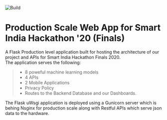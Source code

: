 ![Build](https://github.com/arnavbalyan/SIH/workflows/Python%20application/badge.svg)
# Production Scale Web App for Smart India Hackathon '20 (Finals) 
A Flask Production level application built for hosting the architecture of our project and APIs for Smart India Hackathon Finals 2020. <br>
The application serves the following:
> - 8 poweful machine learning models
> - 4 APIs
> - 2 Mobile Applications
> - Privacy Policy
> - Routes to the Backend Database and our Dashboards. <br>
 
The Flask uWsgi application is deployed using a Gunicorn server which is behing Nsginx for production scale along with Restful APIs which serve json data to the hardware. 
